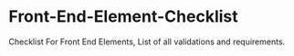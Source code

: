 # Front-End-Element-Checklist
Checklist For Front End Elements, List of all validations and requirements.
